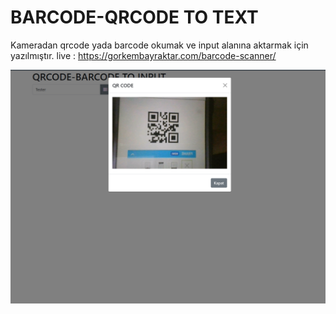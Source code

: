 # BARCODE-QRCODE TO TEXT
Kameradan qrcode yada barcode okumak ve input alanına aktarmak için yazılmıştır.
live : https://gorkembayraktar.com/barcode-scanner/


![1](/docs/qrcode-to-text.png)


